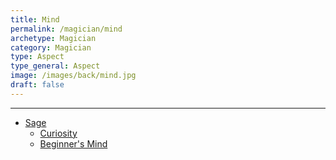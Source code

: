 ```yaml
---
title: Mind
permalink: /magician/mind
archetype: Magician
category: Magician
type: Aspect
type_general: Aspect
image: /images/back/mind.jpg
draft: false
---
```


---
- [Sage](/magician/mind/sage)
  - [Curiosity](/magician/mind/sage/curiosity)
  - [Beginner's Mind](/magician/mind/sage/beginner's_mind)
